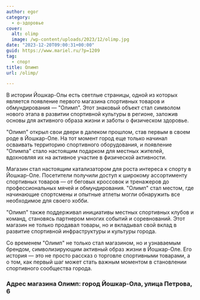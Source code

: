 ```yaml
---
author: egor
category:
  - о-здоровье
cover:
  alt: olimp
  image: /wp-content/uploads/2023/12/olimp.jpg
date: "2023-12-20T09:00:31+00:00"
guid: https://www.mariel.ru/?p=1209
tag:
  - спорт
title: Олимп
url: /olimp/

---
```

В истории Йошкар-Олы есть светлые страницы, одной из которых является появление первого магазина спортивных товаров и обмундирования — "Олимп". Этот знаковый объект стал символом нового этапа в развитии спортивной культуры в регионе, заложив основы для активного образа жизни и заботы о физическом здоровье.

"Олимп" открыл свои двери в далеком прошлом, став первым в своем роде в Йошкар-Оле. На тот момент город еще только начинал осваивать территорию спортивного оборудования, и появление "Олимпа" стало настоящим подарком для местных жителей, вдохновляя их на активное участие в физической активности.

Магазин стал настоящим катализатором для роста интереса к спорту в Йошкар-Оле. Посетители получили доступ к широкому ассортименту спортивных товаров — от беговых кроссовок и тренажеров до профессиональных мячей и обмундирования. "Олимп" стал местом, где начинающие спортсмены и опытные атлеты могли обнаружить все необходимое для своего хобби.

"Олимп" также поддерживал инициативы местных спортивных клубов и команд, становясь партнером многих событий и соревнований. Этот магазин не только продавал товары, но и вкладывал свой вклад в развитие спортивной инфраструктуры и культуры города.

Со временем "Олимп" не только стал магазином, но и узнаваемым брендом, символизирующим активный образ жизни в Йошкар-Оле. Его история — это не просто рассказ о торговле спортивными товарами, а о том, как первый шаг может стать важным моментом в становлении спортивного сообщества города.

### Адрес магазина Олимп: город Йошкар-Ола, улица Петрова, 6
